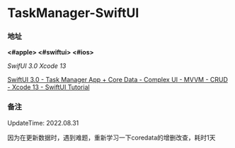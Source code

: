 # TaskManager-SwiftUI


### 地址

**<#apple>  <#swiftui>  <#ios>**

*SwifUI 3.0*  *Xcode 13*

[SwiftUI 3.0 - Task Manager App + Core Data - Complex UI - MVVM - CRUD - Xcode 13 - SwiftUI Tutorial](https://www.youtube.com/watch?v=x8h6hTqo2So)


### 备注

UpdateTime: 2022.08.31

因为在更新数据时，遇到难题，重新学习一下coredata的增删改查，耗时1天
